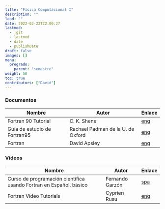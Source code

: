 ```yaml
---
title: "Física Computacional I"
description: ""
lead: ""
date: 2022-02-22T22:00:27
lastmod:
  - :git
  - lastmod
  - date
  - publishDate
draft: false
images: []
menu:
  pregrado:
    parent: "semestre"
weight: 50
toc: true
contributors: ["David"]
---
```


### Documentos

|Nombre|Autor|Enlace|
|------|-----|------|
|Fortran 90 Tutorial|C. K. Shene|[eng](https://pages.mtu.edu/~shene/COURSES/cs201/NOTES/fortran.html)|
|Guía de estudio de Fortran95|Rachael Padman de la U. de Oxford|[eng](https://www.mrao.cam.ac.uk/~rachael/compphys/SelfStudyF95.pdf)
|Fortran|David Apsley|[eng](https://web.pa.msu.edu/people/duxbury/courses/phy201_f06/Fortran90NotesI.pdf)

### Videos

|Nombre|Autor|Enlace|
|------|-----|------|
|Curso de programación científica usando Fortran en Español, básico|Fernando Garzón|[spa](https://www.youtube.com/playlist?list=PLrzzpUO1QeKqG-wbR1aEb9mkEFl6UyNji)
|Fortran Video Tutorials|Cyprien Rusu|[eng](https://www.youtube.com/playlist?list=PLvkU6i2iQ2fprrVmmkNP_V36mh0BMnS5L)